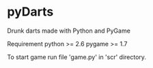 pyDarts
=======

Drunk darts made with Python and PyGame



Requirement
python >= 2.6
pygame >= 1.7



To start game run file 'game.py' in 'scr' directory.
